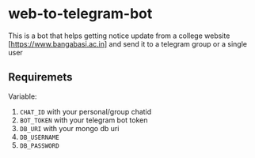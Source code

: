 # web-to-telegram-bot
This is a bot that helps getting notice update from a college website [https://www.bangabasi.ac.in] and send it to a telegram group or a single user
 
## Requiremets

Variable: 
1. `CHAT_ID` with your personal/group chatid
2. `BOT_TOKEN` with your telegram bot token
3. `DB_URI` with your mongo db uri
4. `DB_USERNAME`
5. `DB_PASSWORD`
